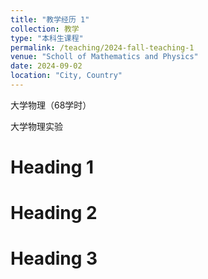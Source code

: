 ```yaml
---
title: "教学经历 1"
collection: 教学
type: "本科生课程"
permalink: /teaching/2024-fall-teaching-1
venue: "Scholl of Mathematics and Physics"
date: 2024-09-02
location: "City, Country"
---
```


大学物理（68学时）

大学物理实验

Heading 1
======

Heading 2
======

Heading 3
======
